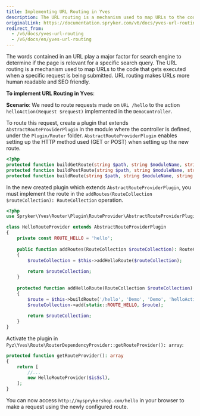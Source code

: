 ```yaml
---
title: Implementing URL Routing in Yves
description: The URL routing is a mechanism used to map URLs to the code that gets executed when a specific request is being submitted. URL routing makes URLs more human-readable and SEO friendly.
originalLink: https://documentation.spryker.com/v6/docs/yves-url-routing
redirect_from:
  - /v6/docs/yves-url-routing
  - /v6/docs/en/yves-url-routing
---
```


The words contained in an URL play a major factor for search engine to determine if the page is relevant for a specific search query. The URL routing is a mechanism used to map URLs to the code that gets executed when a specific request is being submitted. URL routing makes URLs more human readable and SEO friendly.

**To implement URL Routing in Yves**:

**Scenario**: We need to route requests made on `URL /hello` to the action `helloAction(Request $request)` implemented in the `DemoController`.

To route this request, create a plugin that extends `AbstractRouteProviderPlugin` in the module where the controller is defined, under the `Plugin/Router` folder. `AbstractRouteProviderPlugin` enables setting up the HTTP method used (GET or POST) when setting up the new route. 

```php
<?php
protected function buildGetRoute(string $path, string $moduleName, string $controllerName, string $actionName = 'indexAction'): Route
protected function buildPostRoute(string $path, string $moduleName, string $controllerName, string $actionName = 'indexAction'): Route
protected function buildRoute(string $path, string $moduleName, string $controllerName, string $actionName = 'indexAction'): Route
```

In the new created plugin which extends `AbstractRouteProviderPlugin`, you must implement the route in the `addRoutes(RouteCollection $routeCollection): RouteCollection` operation.

```php
<?php
use Spryker\Yves\Router\Plugin\RouteProvider\AbstractRouteProviderPlugin;

class HelloRouteProvider extends AbstractRouteProviderPlugin
{
    private const ROUTE_HELLO = 'hello';
    
    public function addRoutes(RouteCollection $routeCollection): RouteCollection
    {
        $routeCollection = $this->addHelloRoute($routeCollection);
        
        return $routeCollection;
    }
    
    protected function addHelloRoute(RouteCollection $routeCollection): RouteCollection
    {
        $route = $this->buildRoute('/hello', 'Demo', 'Demo', 'helloAction');
        $routeCollection->add(static::ROUTE_HELLO, $route);
    
        return $routeCollection;
    }
}
```

Activate the plugin in `Pyz\Yves\Route\RouterDependencyProvider::getRouteProvider(): array`:

```php
protected function getRouteProvider(): array
{
    return [
        //...
        new HelloRouteProvider($isSsl),
    ];
}
```

You can now access `http://mysprykershop.com/hello` in your browser to make a request using the newly configured route.

